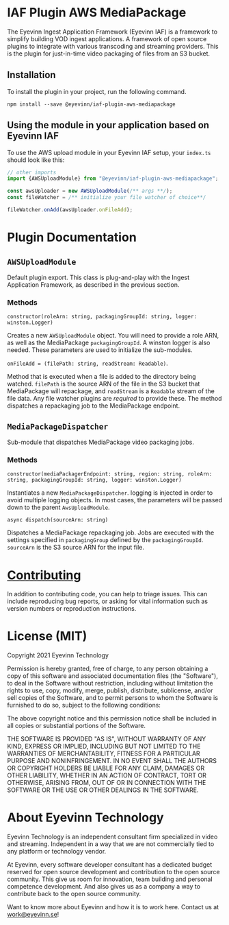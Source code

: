 # IAF Plugin AWS MediaPackage

The Eyevinn Ingest Application Framework (Eyevinn IAF) is a framework to simplify building VOD ingest applications. A framework of open source plugins to integrate with various transcoding and streaming providers. This is the plugin for just-in-time video packaging of files from an S3 bucket.

## Installation

To install the plugin in your project, run the following command.

```
npm install --save @eyevinn/iaf-plugin-aws-mediapackage
```

## Using the module in your application based on Eyevinn IAF

To use the AWS upload module in your Eyevinn IAF setup, your `index.ts` should look like this:

```TypeScript
// other imports
import {AWSUploadModule} from "@eyevinn/iaf-plugin-aws-mediapackage";

const awsUploader = new AWSUploadModule(/** args **/);
const fileWatcher = /** initialize your file watcher of choice**/

fileWatcher.onAdd(awsUploader.onFileAdd);
```

# Plugin Documentation

## `AWSUploadModule`
Default plugin export. This class is plug-and-play with the Ingest Application Framework, as described in the previous section.

### Methods
`constructor(roleArn: string, packagingGroupId: string, logger: winston.Logger)`

Creates a new `AWSUploadModule` object. You will need to provide a role ARN, as well as the MediaPackage `packagingGroupId`. A winston logger is also needed. These parameters are used to initialize the sub-modules.

`onFileAdd = (filePath: string, readStream: Readable)`.

Method that is executed when a file is added to the directory being watched. `filePath` is the source ARN of the file in the S3 bucket that MediaPackage will repackage, and `readStream` is a `Readable` stream of the file data. Any file watcher plugins are *required* to provide these. The method dispatches a repackaging job to the MediaPackage endpoint.

## `MediaPackageDispatcher`
Sub-module that dispatches MediaPackage video packaging jobs.

### Methods
`constructor(mediaPackagerEndpoint: string, region: string, roleArn: string, packagingGroupId: string, logger: winston.Logger)`

Instantiates a new `MediaPackageDispatcher`. logging is injected in order to avoid multiple logging objects.
In most cases, the parameters will be passed down to the parent `AwsUploadModule`.

`async dispatch(sourceArn: string)`

Dispatches a MediaPackage repackaging job. Jobs are executed with the settings specified in `packagingGroup` defined by the `packagingGroupId`. `sourceArn` is the S3 source ARN for the input file.

# [Contributing](CONTRIBUTING.md)

In addition to contributing code, you can help to triage issues. This can include reproducing bug reports, or asking for vital information such as version numbers or reproduction instructions.

# License (MIT)

Copyright 2021 Eyevinn Technology

Permission is hereby granted, free of charge, to any person obtaining a copy of this software and associated documentation files (the "Software"), to deal in the Software without restriction, including without limitation the rights to use, copy, modify, merge, publish, distribute, sublicense, and/or sell copies of the Software, and to permit persons to whom the Software is furnished to do so, subject to the following conditions:

The above copyright notice and this permission notice shall be included in all copies or substantial portions of the Software.

THE SOFTWARE IS PROVIDED "AS IS", WITHOUT WARRANTY OF ANY KIND, EXPRESS OR IMPLIED, INCLUDING BUT NOT LIMITED TO THE WARRANTIES OF MERCHANTABILITY, FITNESS FOR A PARTICULAR PURPOSE AND NONINFRINGEMENT. IN NO EVENT SHALL THE AUTHORS OR COPYRIGHT HOLDERS BE LIABLE FOR ANY CLAIM, DAMAGES OR OTHER LIABILITY, WHETHER IN AN ACTION OF CONTRACT, TORT OR OTHERWISE, ARISING FROM, OUT OF OR IN CONNECTION WITH THE SOFTWARE OR THE USE OR OTHER DEALINGS IN THE SOFTWARE.

# About Eyevinn Technology

Eyevinn Technology is an independent consultant firm specialized in video and streaming. Independent in a way that we are not commercially tied to any platform or technology vendor.

At Eyevinn, every software developer consultant has a dedicated budget reserved for open source development and contribution to the open source community. This give us room for innovation, team building and personal competence development. And also gives us as a company a way to contribute back to the open source community.

Want to know more about Eyevinn and how it is to work here. Contact us at work@eyevinn.se!


